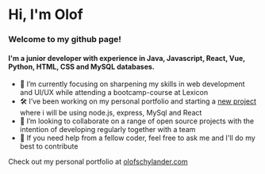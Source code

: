# Hi, I'm Olof
### Welcome to my github page!

#### I'm a junior developer with experience in Java, Javascript, React, Vue, Python, HTML, CSS and MySQL databases.


- 🌱 I’m currently focusing on sharpening my skills in web development and UI/UX while attending a bootcamp-course at Lexicon
- 🛠️ I’ve been working on my personal portfolio and starting a [new project](https://github.com/olof-sky/kanban-app) where i will be using node.js, express, MySql and React
- 👯 I’m looking to collaborate on a range of open source projects with the intention of developing regularly together with a team
- 💬 If you need help from a fellow coder, feel free to ask me and I'll do my best to contribute

Check out my personal portfolio at [olofschylander.com](https://olofschylander.com)


<!--
**olof-sky/olof-sky** is a ✨ _special_ ✨ repository because its `README.md` (this file) appears on your GitHub profile.

Here are some ideas to get you started:

- 🔭 I’m currently working on ...
- 🌱 I’m currently learning ...
- 👯 I’m looking to collaborate on ...
- 🤔 I’m looking for help with ...
- 💬 Ask me about ...
- 📫 How to reach me: ...
- 😄 Pronouns: ...
- ⚡ Fun fact: ...
-->
